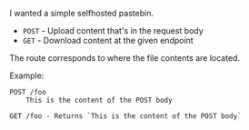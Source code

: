

I wanted a simple selfhosted pastebin.

* `POST` - Upload content that's in the request body
* `GET` - Download content at the given endpoint

The route corresponds to where the file contents are located.

Example:
```
POST /foo
    This is the content of the POST body

GET /foo - Returns `This is the content of the POST body`
```